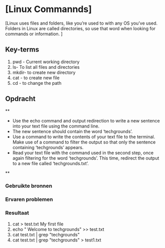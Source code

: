 # [Linux Commannds]
[Linux uses files and folders, like you’re used to with any OS you’ve used. Folders in Linux are called directories, so use that word when looking for commands or information.
]

## Key-terms
1. pwd - Current working directory
2. ls- To list all files and directories
3. mkdir- to create new directory
4. cat - to create new file
5. cd - to change the path
## Opdracht
**

- Use the echo command and output redirection to write a new sentence into your text file using the command line. 
- The new sentence should contain the word ‘techgrounds’.
- Use a command to write the contents of your text file to the terminal. Make use of a command to filter the output so that only the sentence containing ‘techgrounds’ appears.
- Read your text file with the command used in the second step, once again filtering for the word ‘techgrounds’. This time, redirect the output to a new file called ‘techgrounds.txt’.




**
### Gebruikte bronnen


### Ervaren problemen


### Resultaat
1. cat > test.txt
My first file
2. echo " Welcome to techgrounds" >> test.txt
3. cat test.txt | grep "techgrounds"
4. cat test.txt | grep "techgrounds" > test1.txt
